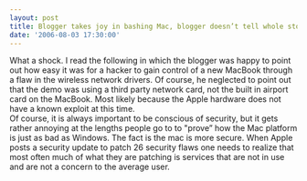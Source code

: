 ```yaml
---
layout: post
title: Blogger takes joy in bashing Mac, blogger doesn’t tell whole story.
date: '2006-08-03 17:30:00'
---
```


What a shock. I read the following in which the blogger was happy to point out how easy it was for a hacker to gain control of a new MacBook through a flaw in the wireless network drivers. Of course, he neglected to point out that the demo was using a third party network card, not the built in airport card on the MacBook. Most likely because the Apple hardware does not have a known exploit at this time.  
Of course, it is always important to be conscious of security, but it gets rather annoying at the lengths people go to to "prove” how the Mac platform is just as bad as Windows. The fact is the mac is more secure. When Apple posts a security update to patch 26 security flaws one needs to realize that most often much of what they are patching is services that are not in use and are not a concern to the average user.